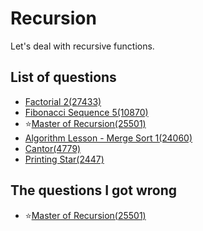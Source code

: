 Recursion
==================
Let's deal with recursive functions.

List of questions
------------------

- [Factorial 2(27433)](https://github.com/yoru4890/coding_test/blob/main/baekjoon/recursion/27433.md)
- [Fibonacci Sequence 5(10870)](https://github.com/yoru4890/coding_test/blob/main/baekjoon/recursion/10870.md)
- ⭐[Master of Recursion(25501)](https://github.com/yoru4890/coding_test/blob/main/baekjoon/recursion/25501.md)
- [Algorithm Lesson - Merge Sort 1(24060)](https://github.com/yoru4890/coding_test/blob/main/baekjoon/recursion/24060.md)
- [Cantor(4779)](https://github.com/yoru4890/coding_test/blob/main/baekjoon/recursion/4779.md)
- [Printing Star(2447)](https://github.com/yoru4890/coding_test/blob/main/baekjoon/recursion/2447.md)

The questions I got wrong
-----------------------

- ⭐[Master of Recursion(25501)](https://github.com/yoru4890/coding_test/blob/main/baekjoon/recursion/25501.md)
